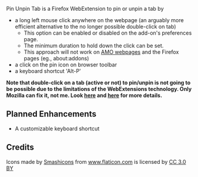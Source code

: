Pin Unpin Tab is a Firefox WebExtension to pin or unpin a tab by

- a long left mouse click anywhere on the webpage (an arguably more efficient alternative to the no longer possible double-click on tab)
    - This option can be enabled or disabled on the add-on's preferences page.
    - The minimum duration to hold down the click can be set.
    - This approach will not work on [AMO webpages](https://addons.mozilla.org/) and the Firefox pages (eg., about:addons)
- a click on the pin icon on browser toolbar
- a keyboard shortcut 'Alt-P'

**Note that double-click on a tab (active or not) to pin/unpin is not going to be possible due to the limitations of the WebExtensions technology. Only Mozilla can fix it, not me. Look [here](https://bugzilla.mozilla.org/show_bug.cgi?id=1246706) and [here](https://bugzilla.mozilla.org/show_bug.cgi?format=default&id=1356949) for more details.**


## Planned Enhancements

- A customizable keyboard shortcut

    
## Credits

Icons made by <a href="https://www.flaticon.com/authors/smashicons" title="Smashicons">Smashicons</a> from <a href="https://www.flaticon.com/" title="Flaticon">www.flaticon.com</a> is licensed by <a href="http://creativecommons.org/licenses/by/3.0/" title="Creative Commons BY 3.0" target="_blank">CC 3.0 BY</a>
